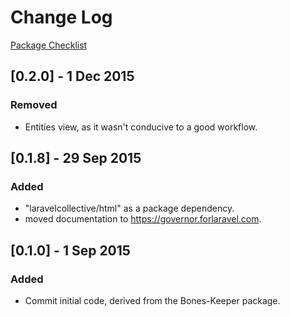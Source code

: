 # Change Log
[Package Checklist](http://phppackagechecklist.com)

## [0.2.0] - 1 Dec 2015
### Removed
- Entities view, as it wasn't conducive to a good workflow.

## [0.1.8] - 29 Sep 2015
### Added
- "laravelcollective/html" as a package dependency.
- moved documentation to https://governor.forlaravel.com.

## [0.1.0] - 1 Sep 2015
### Added
- Commit initial code, derived from the Bones-Keeper package.
